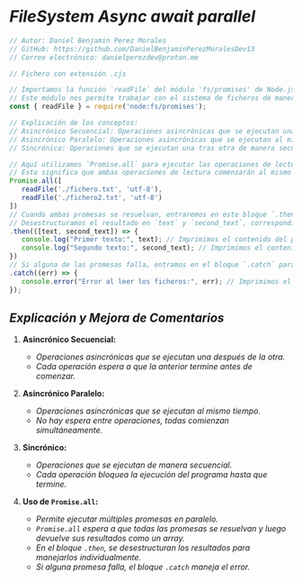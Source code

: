 <!-- Autor: Daniel Benjamin Perez Morales -->
<!-- GitHub: https://github.com/DanielBenjaminPerezMoralesDev13 -->
<!-- GitLab: https://gitlab.com/DanielBenjaminPerezMoralesDev13 -->
<!-- Correo electrónico: danielperezdev@proton.me -->

# ***FileSystem Async await parallel***

```javascript
// Autor: Daniel Benjamin Perez Morales
// GitHub: https://github.com/DanielBenjaminPerezMoralesDev13
// Correo electrónico: danielperezdev@proton.me

// Fichero con extensión .cjs

// Importamos la función `readFile` del módulo 'fs/promises' de Node.js.
// Este módulo nos permite trabajar con el sistema de ficheros de manera asincrónica usando Promesas.
const { readFile } = require('node:fs/promises');

// Explicación de los conceptos:
// Asincrónico Secuencial: Operaciones asincrónicas que se ejecutan una tras otra, esperando a que cada una termine antes de empezar la siguiente.
// Asincrónico Paralelo: Operaciones asincrónicas que se ejecutan al mismo tiempo, sin esperar a que las demás terminen.
// Sincrónico: Operaciones que se ejecutan una tras otra de manera secuencial, bloqueando el flujo de ejecución hasta que cada una termine.

// Aquí utilizamos `Promise.all` para ejecutar las operaciones de lectura de ficheros de manera asincrónica en paralelo.
// Esto significa que ambas operaciones de lectura comenzarán al mismo tiempo, y el código no esperará a que termine la primera operación para comenzar la segunda.
Promise.all([
   readFile('./fichero.txt', 'utf-8'),
   readFile('./fichero2.txt', 'utf-8')
])
// Cuando ambas promesas se resuelvan, entraremos en este bloque `.then`.
// Desestructuramos el resultado en `text` y `second_text`, correspondientes a los contenidos de los dos ficheros.
.then(([text, second_text]) => {
   console.log("Primer texto:", text); // Imprimimos el contenido del primer fichero.
   console.log("Segundo texto:", second_text); // Imprimimos el contenido del segundo fichero.
})
// Si alguna de las promesas falla, entramos en el bloque `.catch` para manejar el error.
.catch((err) => {
   console.error("Error al leer los ficheros:", err); // Imprimimos el error en caso de que ocurra.
});
```

## ***Explicación y Mejora de Comentarios***

1. **Asincrónico Secuencial:**
   - *Operaciones asincrónicas que se ejecutan una después de la otra.*
   - *Cada operación espera a que la anterior termine antes de comenzar.*

2. **Asincrónico Paralelo:**
   - *Operaciones asincrónicas que se ejecutan al mismo tiempo.*
   - *No hay espera entre operaciones, todas comienzan simultáneamente.*

3. **Sincrónico:**
   - *Operaciones que se ejecutan de manera secuencial.*
   - *Cada operación bloquea la ejecución del programa hasta que termine.*

4. **Uso de `Promise.all`:**
   - *Permite ejecutar múltiples promesas en paralelo.*
   - *`Promise.all` espera a que todas las promesas se resuelvan y luego devuelve sus resultados como un array.*
   - *En el bloque `.then`, se desestructuran los resultados para manejarlos individualmente.*
   - *Si alguna promesa falla, el bloque `.catch` maneja el error.*
